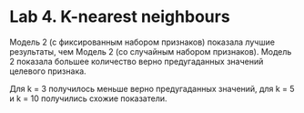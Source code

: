 # Lab 4. K-nearest neighbours

Модель 2 (с фиксированным набором признаков) показала
лучшие результаты, чем Модель 2 (со случайным набором признаков).
Модель 2 показала большее количество верно предугаданных
значений целевого признака.

Для k = 3 получилось меньше верно предугаданных значений,
для k = 5 и k = 10 получились схожие показатели.